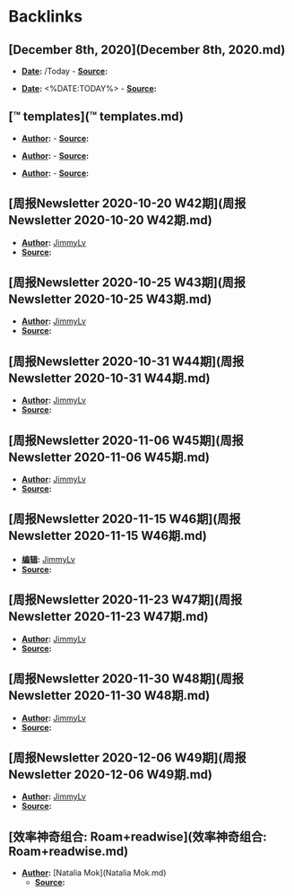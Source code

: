 
# Backlinks
## [December 8th, 2020](December 8th, 2020.md)
- **[Date](Date.md):** /Today
        - **[Source](Source.md):**

- **[Date](Date.md):** <%DATE:TODAY%>
            - **[Source](Source.md):**

## [™ templates](™ templates.md)
- **[Author](Author.md):** 
        - **[Source](Source.md):**

- **[Author](Author.md):** 
        - **[Source](Source.md):**

- **[Author](Author.md):** 
        - **[Source](Source.md):**

## [周报Newsletter 2020-10-20 W42期](周报Newsletter 2020-10-20 W42期.md)
- **[Author](Author.md):** [JimmyLv](JimmyLv.md)
- **[Source](Source.md):**

## [周报Newsletter 2020-10-25 W43期](周报Newsletter 2020-10-25 W43期.md)
- **[Author](Author.md):** [JimmyLv](JimmyLv.md)
- **[Source](Source.md):**

## [周报Newsletter 2020-10-31 W44期](周报Newsletter 2020-10-31 W44期.md)
- **[Author](Author.md):** [JimmyLv](JimmyLv.md)
- **[Source](Source.md):**

## [周报Newsletter 2020-11-06 W45期](周报Newsletter 2020-11-06 W45期.md)
- **[Author](Author.md):** [JimmyLv](JimmyLv.md)
- **[Source](Source.md):**

## [周报Newsletter 2020-11-15 W46期](周报Newsletter 2020-11-15 W46期.md)
- **[编辑](编辑.md):** [JimmyLv](JimmyLv.md)
- **[Source](Source.md):**

## [周报Newsletter 2020-11-23 W47期](周报Newsletter 2020-11-23 W47期.md)
- **[Author](Author.md):** [JimmyLv](JimmyLv.md)
- **[Source](Source.md):**

## [周报Newsletter 2020-11-30 W48期](周报Newsletter 2020-11-30 W48期.md)
- **[Author](Author.md):** [JimmyLv](JimmyLv.md)
- **[Source](Source.md):**

## [周报Newsletter 2020-12-06 W49期](周报Newsletter 2020-12-06 W49期.md)
- **[Author](Author.md):** [JimmyLv](JimmyLv.md)
- **[Source](Source.md):**

## [效率神奇组合: Roam+readwise](效率神奇组合: Roam+readwise.md)
- **[Author](Author.md):** [Natalia Mok](Natalia Mok.md)
    - **[Source](Source.md):**

